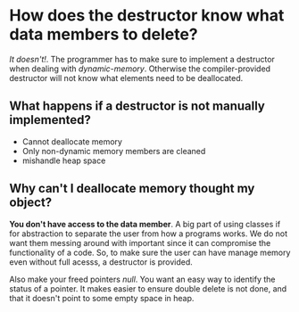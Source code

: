 # How does the destructor know what data members to delete?
_It doesn't!_. The programmer has to make sure to implement a destructor when dealing with *dynamic-memory*. Otherwise the compiler-provided destructor will not know 
what elements need to be deallocated.
## What happens if a destructor is not manually implemented?
* Cannot deallocate memory
* Only non-dynamic memory members are cleaned
* mishandle heap space
## Why can't I deallocate memory thought my object?
**You don't have access to the data member**. A big part of using classes if for abstraction to separate the user from how a programs works. We do not want them 
messing around with important since it can compromise the functionality of a code. So, to make sure the user can have manage memory even without full acesss, a 
destructor is provided. 

Also make your freed pointers *null*. You want an easy way to identify the status of a pointer. It makes easier to ensure double delete is not done, and that it 
doesn't point to some empty space in heap. 

